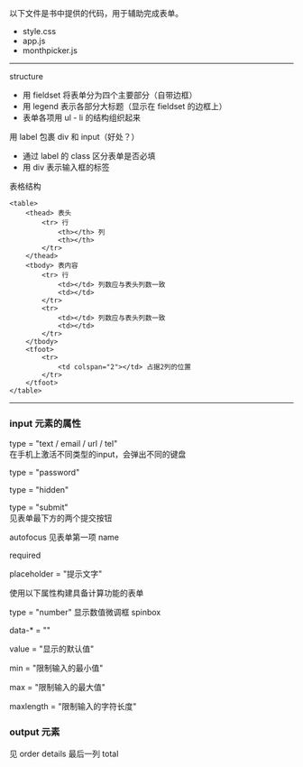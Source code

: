 以下文件是书中提供的代码，用于辅助完成表单。

* style.css
* app.js
* monthpicker.js

---

structure

* 用 fieldset 将表单分为四个主要部分（自带边框）
* 用 legend 表示各部分大标题（显示在 fieldset 的边框上）
* 表单各项用 ul - li 的结构组织起来

用 label 包裹 div 和 input（好处？）

* 通过 label 的 class 区分表单是否必填
* 用 div 表示输入框的标签

表格结构

    <table>
        <thead> 表头
            <tr> 行
                <th></th> 列
                <th></th>
            </tr>
        </thead>
        <tbody> 表内容
            <tr> 行
                <td></td> 列数应与表头列数一致
                <td></td>
            </tr>
            <tr>
                <td></td> 列数应与表头列数一致
                <td></td>
            </tr>
        </tbody>
        <tfoot>
            <tr>
                <td colspan="2"></td> 占据2列的位置
            </tr>
        </tfoot>
    </table>

---

### input 元素的属性 

type = "text / email / url / tel"<br>
在手机上激活不同类型的input，会弹出不同的键盘

type = "password"

type = "hidden"

type = "submit"<br>
见表单最下方的两个提交按钮

autofocus
见表单第一项 name

required

placeholder = "提示文字"

使用以下属性构建具备计算功能的表单

type = "number" 显示数值微调框 spinbox

data-* = ""

value = "显示的默认值"

min = "限制输入的最小值" 

max = "限制输入的最大值"

maxlength = "限制输入的字符长度"

### output 元素

见 order details 最后一列 total
